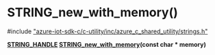 # STRING_new_with_memory()

\#include ["azure-iot-sdk-c/c-utility/inc/azure_c_shared_utility/strings.h"](../iot-c-ref-strings-h.md)  

**[STRING_HANDLE](#strings__types_8h_1a38c89d91aecbdc355555337b6eb88dbf) [STRING_new_with_memory](#strings_8h_1abb0b2550bd2c7bb2479c51bead3c66df)(const char * memory)**

